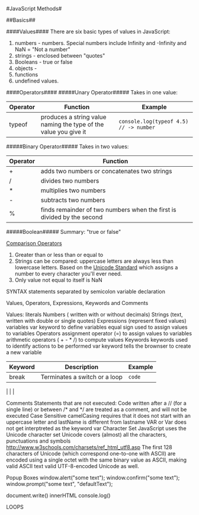 #JavaScript Methods#

##Basics##


####Values####
There are six basic types of values in JavaScript:

1) numbers - numbers. Special numbers include Infinity and -Infinity and NaN = "Not a number"
2) strings - enclosed between "quotes"
3) Booleans - true or false
4) objects -
5) functions
6) undefined values.

####Operators####
#####Unary Operator#####
Takes in one value:

| Operator | Function | Example |
|----------|----------|---------|
| typeof | produces a string value naming the type of the value you give it | `console.log(typeof 4.5) // -> number` |

#####Binary Operator#####
Takes in two values:

|Operator | Function |
|---------|----------|
|+| adds two numbers or concatenates two strings |
|/| divides two numbers|
|*| multiplies two numbers|
|-| subtracts two numbers|
|%| finds remainder of two numbers when the first is divided by the second|

#####Boolean#####
Summary: "true or false"

[Comparison Operators](http://www.w3schools.com/js/js_comparisons.asp)

1. Greater than or less than or equal to
2. Strings can be compared: uppercase letters are always less than lowercase letters. Based on the [Unicode Standard](http://unicode.org/standard/standard.html) which assigns a number to every character you'll ever need.
3. Only value not equal to itself is NaN



SYNTAX
statements separated by semicolon
variable declaration

Values, Operators, Expressions, Keywords and Comments

Values:
literals
  Numbers ( written with or without decimals)
  Strings (text, written with double or single quotes)
  Expressions (represent fixed values)
variables
  var keyword to define variables
  equal sign used to assign values to variables
Operators
  assignment operator (=) to assign values to variables
  arithmetic operators ( + - * /) to compute values
Keywords
  keywords used to identify actions to be performed
  var keyword tells the brownser to create a new variable

|Keyword | Description | Example|
|--------|-------------|--------|
|break   | Terminates a switch or a loop| ` code ` |
|
|
|

Comments
  Statements that are not executed:
  Code written after a // (for a single line) or between /* and */ are treated as a comment, and will not be executed
Case Sensitive
  camelCasing requires that it does not start with an uppercase letter and lastName is different from lastname
  VAR or Var does not get interptreted as the keyword var
Character Set
  JavaScript uses the Unicode character set
  Unicode covers (almost) all the characters, punctuations and symbols
  http://www.w3schools.com/charsets/ref_html_utf8.asp
  The first 128 characters of Unicode (which correspond one-to-one with ASCII) are encoded using a single octet with the same binary value as ASCII, making valid ASCII text valid UTF-8-encoded Unicode as well.



Popup Boxes
window.alert("some text");
window.confirm("some text");
window.prompt("some text", "defaultText");

document.write()
innerHTML
console.log()


LOOPS
